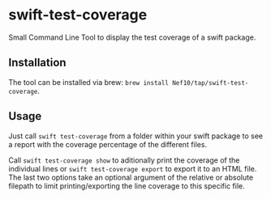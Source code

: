 # swift-test-coverage

Small Command Line Tool to display the test coverage of a swift package.

## Installation

The tool can be installed via brew: `brew install Nef10/tap/swift-test-coverage`.

## Usage

Just call `swift test-coverage` from a folder within your swift package to see a report with the coverage percentage of the different files.

Call `swift test-coverage show` to aditionally print the coverage of the individual lines or `swift test-coverage export` to export it to an HTML file. The last two options take an optional argument of the relative or absolute filepath to limit printing/exporting the line coverage to this specific file.
